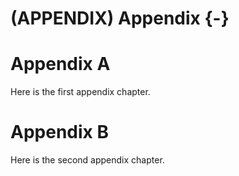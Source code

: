 # (APPENDIX) Appendix {-}

# Appendix A
Here is the first appendix chapter.

# Appendix B
Here is the second appendix chapter.
